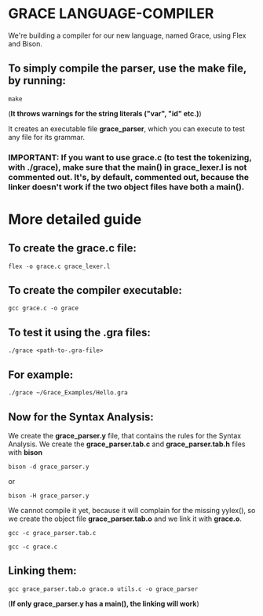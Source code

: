 # **GRACE LANGUAGE-COMPILER**

We're building a compiler for our new language, named Grace, using Flex and Bison.

## To simply compile the parser, use the make file, by running:
```
make
```
(**It throws warnings for the string literals ("var", "id" etc.)**)

It creates an executable file **grace_parser**, which you can execute to test any file for its grammar.

### **IMPORTANT**: If you want to use grace.c (to test the tokenizing, with **./grace**), make sure that the **main()** in grace_lexer.l is not commented out. It's, by default, commented out, because the linker doesn't work if the two object files have both a main().

# More detailed guide

## To create the grace.c file:
```
flex -o grace.c grace_lexer.l
```

## To create the compiler executable:
```
gcc grace.c -o grace
```

## To test it using the .gra files:
```
./grace <path-to-.gra-file>
```

## For example:
```
./grace ~/Grace_Examples/Hello.gra
```

## Now for the Syntax Analysis:
We create the **grace_parser.y** file, that contains the rules for the Syntax Analysis.
We create the **grace_parser.tab.c** and **grace_parser.tab.h** files with **bison** 
```
bison -d grace_parser.y
```
or
```
bison -H grace_parser.y
```


We cannot compile it yet, because it will complain for the missing yylex(),
so we create the object file **grace_parser.tab.o** and we link it with **grace.o**.
```
gcc -c grace_parser.tab.c
```

```
gcc -c grace.c
```

## Linking them:
```
gcc grace_parser.tab.o grace.o utils.c -o grace_parser
```
(**If only grace_parser.y has a main(), the linking will work**)
